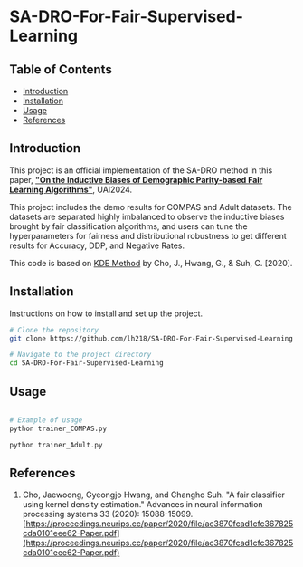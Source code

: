# SA-DRO-For-Fair-Supervised-Learning

## Table of Contents

- [Introduction](#introduction)
- [Installation](#installation)
- [Usage](#usage)
- [References](#reference)

## Introduction

This project is an official implementation of the SA-DRO method in this paper, [**"On the Inductive Biases of Demographic Parity-based Fair Learning Algorithms"**](https://arxiv.org/abs/2402.18129), UAI2024. 

This project includes the demo results for COMPAS and Adult datasets. The datasets are separated highly imbalanced to observe the inductive biases brought by fair classification algorithms, and users can tune the hyperparameters for fairness and distributional robustness to get different results for Accuracy, DDP, and Negative Rates.

This code is based on [KDE Method](https://proceedings.neurips.cc/paper/2020/file/ac3870fcad1cfc367825cda0101eee62-Paper.pdf) by Cho, J., Hwang, G., & Suh, C. [2020].

## Installation

Instructions on how to install and set up the project.

```bash
# Clone the repository
git clone https://github.com/lh218/SA-DRO-For-Fair-Supervised-Learning

# Navigate to the project directory
cd SA-DRO-For-Fair-Supervised-Learning

```

## Usage

```bash

# Example of usage
python trainer_COMPAS.py

python trainer_Adult.py

```

## References

1. Cho, Jaewoong, Gyeongjo Hwang, and Changho Suh. "A fair classifier using kernel density estimation." Advances in neural information processing systems 33 (2020): 15088-15099. [https://proceedings.neurips.cc/paper/2020/file/ac3870fcad1cfc367825cda0101eee62-Paper.pdf](https://proceedings.neurips.cc/paper/2020/file/ac3870fcad1cfc367825cda0101eee62-Paper.pdf)
